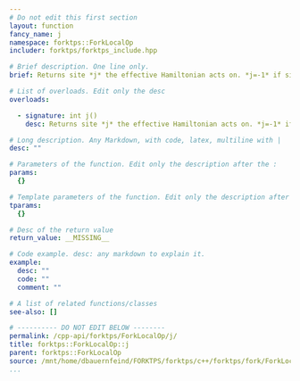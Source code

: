 ```yaml
---
# Do not edit this first section
layout: function
fancy_name: j
namespace: forktps::ForkLocalOp
includer: forktps/forktps_include.hpp

# Brief description. One line only.
brief: Returns site *j* the effective Hamiltonian acts on. *j=-1* if single-site effective H.

# List of overloads. Edit only the desc
overloads:

  - signature: int j()
    desc: Returns site *j* the effective Hamiltonian acts on. *j=-1* if single-site effective H.

# Long description. Any Markdown, with code, latex, multiline with |
desc: ""

# Parameters of the function. Edit only the description after the :
params:
  {}

# Template parameters of the function. Edit only the description after the :
tparams:
  {}

# Desc of the return value
return_value: __MISSING__

# Code example. desc: any markdown to explain it.
example:
  desc: ""
  code: ""
  comment: ""

# A list of related functions/classes
see-also: []

# ---------- DO NOT EDIT BELOW --------
permalink: /cpp-api/forktps/ForkLocalOp/j/
title: forktps::ForkLocalOp::j
parent: forktps::ForkLocalOp
source: /mnt/home/dbauernfeind/FORKTPS/forktps/c++/forktps/fork/ForkLocalOp.hpp
...
```


